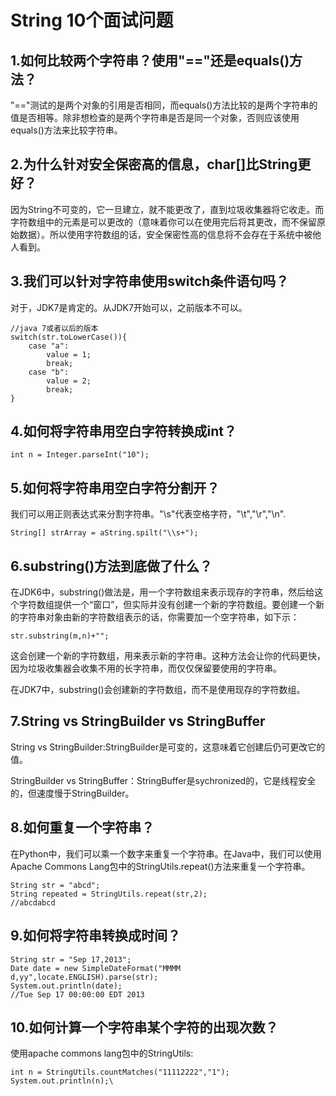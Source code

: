 # String 10个面试问题 #
## 1.如何比较两个字符串？使用"=="还是equals()方法？
"=="测试的是两个对象的引用是否相同，而equals()方法比较的是两个字符串的值是否相等。除非想检查的是两个字符串是否是同一个对象，否则应该使用equals()方法来比较字符串。
## 2.为什么针对安全保密高的信息，char[]比String更好？
因为String不可变的，它一旦建立，就不能更改了，直到垃圾收集器将它收走。而字符数组中的元素是可以更改的（意味着你可以在使用完后将其更改，而不保留原始数据）。所以使用字符数组的话，安全保密性高的信息将不会存在于系统中被他人看到。
## 3.我们可以针对字符串使用switch条件语句吗？
对于，JDK7是肯定的。从JDK7开始可以，之前版本不可以。

    //java 7或者以后的版本
    switch(str.toLowerCase()){
    	case "a":
    		value = 1;
    		break;
    	case "b":
			value = 2;
    		break;
    }
## 4.如何将字符串用空白字符转换成int？

    int n = Integer.parseInt("10");
## 5.如何将字符串用空白字符分割开？
我们可以用正则表达式来分割字符串。"\s"代表空格字符，"\t","\r","\n".

    String[] strArray = aString.spilt("\\s+");
## 6.substring()方法到底做了什么？
在JDK6中，substring()做法是，用一个字符数组来表示现存的字符串，然后给这个字符数组提供一个“窗口”，但实际并没有创建一个新的字符数组。要创建一个新的字符串对象由新的字符数组表示的话，你需要加一个空字符串，如下示：

    str.substring(m,n)+"";

这会创建一个新的字符数组，用来表示新的字符串。这种方法会让你的代码更快，因为垃圾收集器会收集不用的长字符串，而仅仅保留要使用的字符串。

在JDK7中，substring()会创建新的字符数组，而不是使用现存的字符数组。
## 7.String vs StringBuilder vs StringBuffer
String vs StringBuilder:StringBuilder是可变的，这意味着它创建后仍可更改它的值。

StringBuilder vs StringBuffer：StringBuffer是sychronized的，它是线程安全的，但速度慢于StringBuilder。
## 8.如何重复一个字符串？
在Python中，我们可以乘一个数字来重复一个字符串。在Java中，我们可以使用Apache Commons Lang包中的StringUtils.repeat()方法来重复一个字符串。

    String str = "abcd";
	String repeated = StringUtils.repeat(str,2);
	//abcdabcd
## 9.如何将字符串转换成时间？

    String str = "Sep 17,2013";
	Date date = new SimpleDateFormat("MMMM d,yy",locate.ENGLISH).parse(str);
	System.out.println(date);
	//Tue Sep 17 00:00:00 EDT 2013
## 10.如何计算一个字符串某个字符的出现次数？
使用apache commons lang包中的StringUtils:

    int n = StringUtils.countMatches("11112222","1");
	System.out.println(n);\